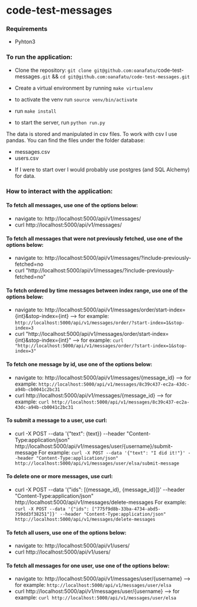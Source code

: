 # code-test-messages

### Requirements
- Pyhton3

### To run the application:
- Clone the repository: `git clone git@github.com:oanafatu/`code-test-messages`.git` && `cd git@github.com:oanafatu/code-test-messages.git`
- Create a virtual environment by running `make virtualenv`
- to activate the venv run `source venv/bin/activate`

- run `make install` 
- to start the server, run `python run.py`

The data is stored and manipulated in csv files. To work with csv I use pandas. You can find the files under the folder database:
- messages.csv
- users.csv
* If I were to start over I would probably use postgres (and SQL Alchemy) for data. 

### How to interact with the application:

#### To fetch all messages, use one of the options below:
- navigate to: http://localhost:5000/api/v1/messages/
- curl http://localhost:5000/api/v1/messages/

#### To fetch all messages that were not previously fetched, use one of the options below:
- navigate to: http://localhost:5000/api/v1/messages/?include-previously-fetched=no
- curl "http://localhost:5000/api/v1/messages/?include-previously-fetched=no"

#### To fetch ordered by time messages between index range, use one of the options below:
- navigate to: http://localhost:5000/api/v1/messages/order/start-index={int}&stop-index={int} --> for example: `http://localhost:5000/api/v1/messages/order/?start-index=1&stop-index=3`
- curl "http://localhost:5000/api/v1/messages/order/start-index={int}&stop-index={int}" --> for example: `curl "http://localhost:5000/api/v1/messages/order/?start-index=1&stop-index=3"`

#### To fetch one message by id, use one of the options below:
- navigate to: http://localhost:5000/api/v1/messages/{message_id} --> for example: `http://localhost:5000/api/v1/messages/8c39c437-ec2a-43dc-a94b-cb0041c2bc31`
- curl http://localhost:5000/api/v1/messages/{message_id} --> for example: `curl http://localhost:5000/api/v1/messages/8c39c437-ec2a-43dc-a94b-cb0041c2bc31`

#### To submit a message to a user, use curl:
- curl -X POST --data '{"text": {text}} --header "Content-Type:application/json" http://localhost:5000/api/v1/messages/user/{username}/submit-message
For example: `curl -X POST --data '{"text": "I did it!"}' --header "Content-Type:application/json" http://localhost:5000/api/v1/messages/user/elsa/submit-message`

#### To delete one or more messages, use curl:
-  curl -X POST --data '{"ids": [{message_id}, {message_id}]}' --header "Content-Type:application/json" http://localhost:5000/api/v1/messages/delete-messages
For example: `curl -X POST --data '{"ids": ["775f9d8b-33ba-4734-abd5-759dd3f38251"]}' --header "Content-Type:application/json" http://localhost:5000/api/v1/messages/delete-messages`

#### To fetch all users, use one of the options below:
- navigate to: http://localhost:5000/api/v1/users/
- curl http://localhost:5000/api/v1/users/

#### To fetch all messages for one user, use one of the options below:
- navigate to: http://localhost:5000/api/v1/messages/user/{username} --> for example: `http://localhost:5000/api/v1/messages/user/elsa`
- curl http://localhost:5000/api/v1/messages/user/{username} --> for example: `curl http://localhost:5000/api/v1/messages/user/elsa`



